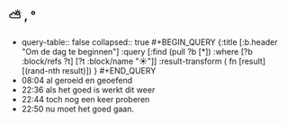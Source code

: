 ## ⛅ , °
- query-table:: false
  collapsed:: true
  #+BEGIN_QUERY 
  {:title [:b.header "Om de dag te beginnen"]
   :query [:find (pull ?b [*])
     :where 
       [?b :block/refs ?t]
       [?t :block/name "☀️"]]
   :result-transform ( fn [result] [(rand-nth result)])
  }
  #+END_QUERY
- 08:04 al geroeid en geoefend
- 22:36 als het goed is werkt dit weer
- 22:44 toch nog een keer proberen
- 22:50 nu moet het goed gaan.